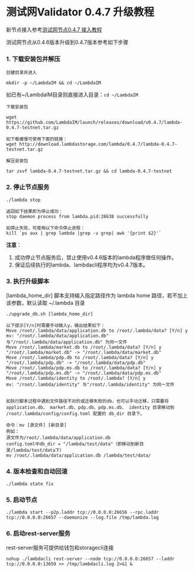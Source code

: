 # 测试网Validator 0.4.7 升级教程

新节点接入参考[测试网节点0.4.7 接入教程](Testnet-Validator-Guide.md)

测试网节点从0.4.6版本升级到0.4.7版本参考如下步骤

### 1. 下载安装包并解压
`创建目录并进入`
```
mkdir -p ~/LambdaIM && cd ~/LambdaIM  
```
如已有~/LambdaIM目录则直接进入目录：`cd ~/LambdaIM` 

`下载安装包`
```
wget https://github.com/LambdaIM/launch/releases/download/v0.4.7/lambda-0.4.7-testnet.tar.gz

如下载缓慢可使用下面的链接：
wget http://download.lambdastorage.com/lambda/0.4.7/lambda-0.4.7-testnet.tar.gz
```

`解压安装包`
```
tar zxvf lambda-0.4.7-testnet.tar.gz && cd lambda-0.4.7-testnet
```
### 2. 停止节点服务

```
./lambda stop

返回如下结果即为停止成功：
stop daemon process from lambda.pid:28638 successfully

如停止失败，可使用以下命令停止进程：
kill `ps aux | grep lambda |grep -v grep| awk '{print $2}'`
```
**注意**：  
1. 成功停止节点服务后，禁止使用v0.4.6版本的lambda程序做任何操作。  
2. 保证后续执行的lambda、lambdacli程序均为v0.4.7版本。  

### 3. 执行升级脚本
[lambda_home_dir] 脚本支持输入指定路径作为 lambda home 路径，若不加上该参数，默认读取 ~/.lambda 目录
``` 
./upgrade_db.sh [lambda_home_dir]

以下提示[Y/n]时需要手动输入y，输出结果如下：
Move /root/.lambda/data/application.db to /root/.lambda/data? [Y/n] y
mv: "/root/.lambda/data/application.db" 与"/root/.lambda/data/application.db" 为同一文件
Move /root/.lambda/market.db to /root/.lambda/data? [Y/n] y
"/root/.lambda/market.db" -> "/root/.lambda/data/market.db"
Move /root/.lambda/pdp.db to /root/.lambda/data? [Y/n] y
"/root/.lambda/pdp.db" -> "/root/.lambda/data/pdp.db"
Move /root/.lambda/pdp.ms.db to /root/.lambda/data? [Y/n] y
"/root/.lambda/pdp.ms.db" -> "/root/.lambda/data/pdp.ms.db"
Move /root/.lambda/identity to /root/.lambda? [Y/n] y
mv: "/root/.lambda/identity" 与"/root/.lambda/identity" 为同一文件


如执行脚本过程中遇到文件路径不对的或迁移失败的db，也可以手动迁移，只需要将application.db、 market.db、pdp.db、pdp.ms.db、 identity 目录移动到 /root/.lambda/config/config.toml 配置的 db_dir 目录下。

命令：mv [源文件] [新目录]
例如：
源文件为/root/.lambda/data/application.db
config.toml中db_dir = "/lambda/test/data"（即移动到新目录/lambda/test/data下）
mv /root/.lambda/data/application.db /lambda/test/data/
```

### 4. 版本检查和自动回滚
``` 
./lambda state fix
```

### 5. 启动节点  
```
./lambda start --p2p.laddr tcp://0.0.0.0:26656 --rpc.laddr tcp://0.0.0.0:26657 --daemonize --log.file /tmp/lambda.log
```

### 6. 启动rest-server服务
rest-server服务可提供给钱包和storagecli连接
```
nohup ./lambdacli rest-server --node tcp://0.0.0.0:26657 --laddr tcp://0.0.0.0:13659 >> /tmp/lambdacli.log 2>&1 &
```
